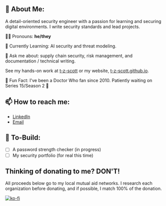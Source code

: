 ## 🌠 About Me:
A detail-oriented security engineer with a passion for learning and securing digital environments. I write security standards and lead projects.

🏳️‍⚧️ Pronouns: **he/they**

🌱 Currently Learning: AI security and threat modeling.

💬 Ask me about: supply chain security, risk management, and documentation / technical writing.

See my hands-on work at [t-z-scott](https://github.com/t-z-scott) or my website, [t-z-scott.github.io](https://t-z-scott.github.io/).

🌃 Fun Fact: I've been a Doctor Who fan since 2010. Patiently waiting on Series 15/Season 2 🙏

## 📫 How to reach me:
- [LinkedIn](https://www.linkedin.com/in/taylor-z-scott/)
- [Email](mailto:tayzscott@gmail.com)

## 👷 To-Build:
- [ ] A password strength checker (in progress)
- [ ] My security portfolio (for real this time)

## Thinking of donating to me? DON'T!
All proceeds below go to my local mutual aid networks. I research each organization before donating, and if possible, I match 100% of the donation.

[![ko-fi](https://ko-fi.com/img/githubbutton_sm.svg)](https://ko-fi.com/J3J6XBSNB)
